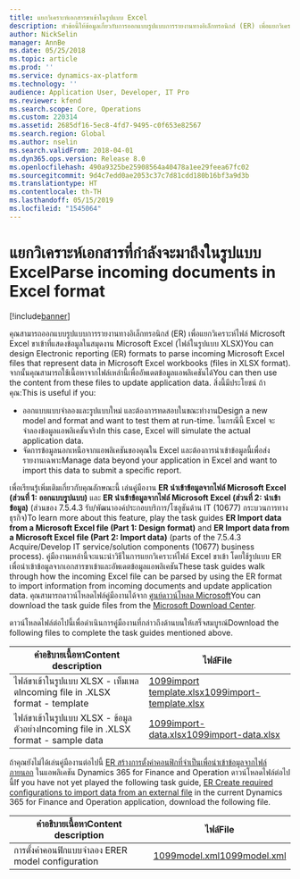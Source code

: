 ```yaml
---
title: แยกวิเคราะห์เอกสารขาเข้าในรูปแบบ Excel
description: หัวข้อนี้ให้ข้อมูลเกี่ยวกับการออกแบบรูปแบบการรายงานทางอิเล็กทรอนิกส์ (ER) เพื่อแยกวิเคราะห์เนื้อหาที่มีในไฟล์ Microsoft Excel ขาเข้า
author: NickSelin
manager: AnnBe
ms.date: 05/25/2018
ms.topic: article
ms.prod: ''
ms.service: dynamics-ax-platform
ms.technology: ''
audience: Application User, Developer, IT Pro
ms.reviewer: kfend
ms.search.scope: Core, Operations
ms.custom: 220314
ms.assetid: 2685df16-5ec8-4fd7-9495-c0f653e82567
ms.search.region: Global
ms.author: nselin
ms.search.validFrom: 2018-04-01
ms.dyn365.ops.version: Release 8.0
ms.openlocfilehash: 490a9325be25908564a40478a1ee29feea67fc02
ms.sourcegitcommit: 9d4c7edd0ae2053c37c7d81cdd180b16bf3a9d3b
ms.translationtype: HT
ms.contentlocale: th-TH
ms.lasthandoff: 05/15/2019
ms.locfileid: "1545064"
---
```

# <a name="parse-incoming-documents-in-excel-format"></a><span data-ttu-id="8ae4f-103">แยกวิเคราะห์เอกสารที่กำลังจะมาถึงในรูปแบบ Excel</span><span class="sxs-lookup"><span data-stu-id="8ae4f-103">Parse incoming documents in Excel format</span></span>

[!include[banner](../includes/banner.md)]

<span data-ttu-id="8ae4f-104">คุณสามารถออกแบบรูปแบบการรายงานทางอิเล็กทรอนิกส์ (ER) เพื่อแยกวิเคราะห์ไฟล์ Microsoft Excel ขาเข้าที่แสดงข้อมูลในสมุดงาน Microsoft Excel (ไฟล์ในรูปแบบ XLSX)</span><span class="sxs-lookup"><span data-stu-id="8ae4f-104">You can design Electronic reporting (ER) formats to parse incoming Microsoft Excel files that represent data in Microsoft Excel workbooks (files in XLSX format).</span></span> <span data-ttu-id="8ae4f-105">จากนั้นคุณสามารถใช้เนื้อหาจากไฟล์เหล่านี้เพื่ออัพเดตข้อมูลแอพลิเคชันได้</span><span class="sxs-lookup"><span data-stu-id="8ae4f-105">You can then use the content from these files to update application data.</span></span> <span data-ttu-id="8ae4f-106">สิ่งนี้มีประโยชน์ ถ้าคุณ:</span><span class="sxs-lookup"><span data-stu-id="8ae4f-106">This is useful if you:</span></span>

- <span data-ttu-id="8ae4f-107">ออกแบบแบบจำลองและรูปแบบใหม่ และต้องการทดสอบในขณะทำงาน</span><span class="sxs-lookup"><span data-stu-id="8ae4f-107">Design a new model and format and want to test them at run-time.</span></span> <span data-ttu-id="8ae4f-108">ในกรณีนี้ Excel จะจำลองข้อมูลแอพลิเคชันจริง</span><span class="sxs-lookup"><span data-stu-id="8ae4f-108">In this case, Excel will simulate the actual application data.</span></span>
- <span data-ttu-id="8ae4f-109">จัดการข้อมูลนอกเหนือจากแอพลิเคชันของคุณใน Excel และต้องการนำเข้าข้อมูลนี้เพื่อส่งรายงานเฉพาะ</span><span class="sxs-lookup"><span data-stu-id="8ae4f-109">Manage data beyond your application in Excel and want to import this data to submit a specific report.</span></span>

<span data-ttu-id="8ae4f-110">เพื่อเรียนรู้เพิ่มเติมเกี่ยวกับคุณลักษณะนี้ เล่นคู่มืองาน **ER นำเข้าข้อมูลจากไฟล์ Microsoft Excel (ส่วนที่ 1: ออกแบบรูปแบบ)** และ **ER นำเข้าข้อมูลจากไฟล์ Microsoft Excel (ส่วนที่ 2: นำเข้าข้อมูล)** (ส่วนของ 7.5.4.3 รับ/พัฒนาองค์ประกอบบริการ/โซลูชันด้าน IT (10677) กระบวนการทางธุรกิจ)</span><span class="sxs-lookup"><span data-stu-id="8ae4f-110">To learn more about this feature, play the task guides **ER Import data from a Microsoft Excel file (Part 1: Design format)** and **ER Import data from a Microsoft Excel file (Part 2: Import data)** (parts of the 7.5.4.3 Acquire/Develop IT service/solution components (10677) business process).</span></span> <span data-ttu-id="8ae4f-111">คู่มืองานเหล่านี้จะแนะนำวิธีในการแยกวิเคราะห์ไฟล์ Excel ขาเข้า โดยใช้รูปแบบ ER เพื่อนำเข้าข้อมูลจากเอกสารขาเข้าและอัพเดตข้อมูลแอพลิเคชัน</span><span class="sxs-lookup"><span data-stu-id="8ae4f-111">These task guides walk through how the incoming Excel file can be parsed by using the ER format to import information from incoming documents and update application data.</span></span> <span data-ttu-id="8ae4f-112">คุณสามารถดาวน์โหลดไฟล์คู่มืองานได้จาก [ศูนย์ดาวน์โหลด Microsoft](https://go.microsoft.com/fwlink/?linkid=874684)</span><span class="sxs-lookup"><span data-stu-id="8ae4f-112">You can download the task guide files from the [Microsoft Download Center](https://go.microsoft.com/fwlink/?linkid=874684).</span></span>

<span data-ttu-id="8ae4f-113">ดาวน์โหลดไฟล์ต่อไปนี้เพื่อดำเนินการคู่มืองานที่กล่าวถึงด้านบนให้เสร็จสมบูรณ์</span><span class="sxs-lookup"><span data-stu-id="8ae4f-113">Download the following files to complete the task guides mentioned above.</span></span>

| <span data-ttu-id="8ae4f-114">คำอธิบายเนื้อหา</span><span class="sxs-lookup"><span data-stu-id="8ae4f-114">Content description</span></span>                         | <span data-ttu-id="8ae4f-115">ไฟล์</span><span class="sxs-lookup"><span data-stu-id="8ae4f-115">File</span></span>                                                                       |
|---------------------------------------------|----------------------------------------------------------------------------|
| <span data-ttu-id="8ae4f-116">ไฟล์ขาเข้าในรูปแบบ XLSX - เท็มเพลต</span><span class="sxs-lookup"><span data-stu-id="8ae4f-116">Incoming file in .XLSX format - template</span></span>    | [<span data-ttu-id="8ae4f-117">1099import template.xlsx</span><span class="sxs-lookup"><span data-stu-id="8ae4f-117">1099import-template.xlsx</span></span>](https://go.microsoft.com/fwlink/?linkid=862266) |
| <span data-ttu-id="8ae4f-118">ไฟล์ขาเข้าในรูปแบบ XLSX - ข้อมูลตัวอย่าง</span><span class="sxs-lookup"><span data-stu-id="8ae4f-118">Incoming file in .XLSX format - sample data</span></span> | [<span data-ttu-id="8ae4f-119">1099import-data.xlsx</span><span class="sxs-lookup"><span data-stu-id="8ae4f-119">1099import-data.xlsx</span></span>](https://go.microsoft.com/fwlink/?linkid=862266)     |

<span data-ttu-id="8ae4f-120">ถ้าคุณยังไม่ได้เล่นคู่มืองานต่อไปนี้ [ER สร้างการตั้งค่าคอนฟิกที่จำเป็นเพื่อนำเข้าข้อมูลจากไฟล์ภายนอก](./tasks/er-required-configurations-import-data.md) ในแอพลิเคชัน Dynamics 365 for Finance and Operation ดาวน์โหลดไฟล์ต่อไปนี้</span><span class="sxs-lookup"><span data-stu-id="8ae4f-120">If you have not yet played the following task guide, [ER Create required configurations to import data from an external file](./tasks/er-required-configurations-import-data.md) in the current Dynamics 365 for Finance and Operation application, download the following file.</span></span>

| <span data-ttu-id="8ae4f-121">คำอธิบายเนื้อหา</span><span class="sxs-lookup"><span data-stu-id="8ae4f-121">Content description</span></span>    | <span data-ttu-id="8ae4f-122">ไฟล์</span><span class="sxs-lookup"><span data-stu-id="8ae4f-122">File</span></span>                                                            |
|------------------------|-----------------------------------------------------------------|
| <span data-ttu-id="8ae4f-123">การตั้งค่าคอนฟิกแบบจำลอง ER</span><span class="sxs-lookup"><span data-stu-id="8ae4f-123">ER model configuration</span></span> | [<span data-ttu-id="8ae4f-124">1099model.xml</span><span class="sxs-lookup"><span data-stu-id="8ae4f-124">1099model.xml</span></span>](https://go.microsoft.com/fwlink/?linkid=862266) |
